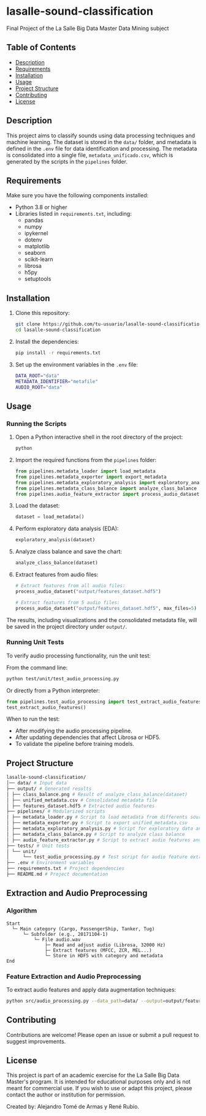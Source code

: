 # lasalle-sound-classification

Final Project of the La Salle Big Data Master Data Mining subject

## Table of Contents

- [Description](#description)
- [Requirements](#requirements)
- [Installation](#installation)
- [Usage](#usage)
- [Project Structure](#project-structure)
- [Contributing](#contributing)
- [License](#license)

## Description

This project aims to classify sounds using data processing techniques and machine learning. The dataset is stored in the `data/` folder, and metadata is defined in the `.env` file for data identification and processing. The metadata is consolidated into a single file, `metadata_unificado.csv`, which is generated by the scripts in the `pipelines` folder.

## Requirements

Make sure you have the following components installed:

- Python 3.8 or higher
- Libraries listed in `requirements.txt`, including:
  - pandas
  - numpy
  - ipykernel
  - dotenv
  - matplotlib
  - seaborn
  - scikit-learn
  - librosa
  - h5py
  - setuptools

## Installation

1. Clone this repository:

   ```bash
   git clone https://github.com/tu-usuario/lasalle-sound-classification.git
   cd lasalle-sound-classification
   ```

2. Install the dependencies:

   ```bash
   pip install -r requirements.txt
   ```

3. Set up the environment variables in the `.env` file:
   ```bash
   DATA_ROOT="data"
   METADATA_IDENTIFIER="metafile"
   AUDIO_ROOT="data"
   ```

## Usage

### Running the Scripts

1. Open a Python interactive shell in the root directory of the project:

   ```bash
   python
   ```

2. Import the required functions from the `pipelines` folder:

   ```python
   from pipelines.metadata_loader import load_metadata
   from pipelines.metadata_exporter import export_metadata
   from pipelines.metadata_exploratory_analysis import exploratory_analysis
   from pipelines.metadata_class_balance import analyze_class_balance
   from pipelines.audio_feature_extractor import process_audio_dataset
   ```

3. Load the dataset:

   ```python
   dataset = load_metadata()
   ```

4. Perform exploratory data analysis (EDA):

   ```python
   exploratory_analysis(dataset)
   ```

5. Analyze class balance and save the chart:

   ```python
   analyze_class_balance(dataset)
   ```

6. Extract features from audio files:

   ```python
   # Extract features from all audio files:
   process_audio_dataset("output/features_dataset.hdf5")

   # Extract features from 5 audio files:
   process_audio_dataset("output/features_dataset.hdf5", max_files=5)
   ```

The results, including visualizations and the consolidated metadata file, will be saved in the project directory under `output/`.

### Running Unit Tests

To verify audio processing functionality, run the unit test:

From the command line:

```bash
python test/unit/test_audio_processing.py
```

Or directly from a Python interpreter:

```python
from pipelines.test_audio_processing import test_extract_audio_features
test_extract_audio_features()
```

When to run the test:

- After modifying the audio processing pipeline.
- After updating dependencies that affect Librosa or HDF5.
- To validate the pipeline before training models.

## Project Structure

```bash
lasalle-sound-classification/
│── data/ # Input data
├── output/ # Generated results
│ ├── class_balance.png # Result of analyze_class_balance(dataset)
│ ├── unified_metadata.csv # Consolidated metadata file
│ ├── features_dataset.hdf5 # Extracted audio features
├── pipelines/ # Modularized scripts
│ ├── metadata_loader.py # Script to load metadata from differents sources
│ ├── metadata_exporter.py # Script to export unified_metadata.csv
│ ├── metadata_exploratory_analysis.py # Script for exploratory data analysis
│ ├── metadata_class_balance.py # Script to analyze class balance
│ ├── audio_feature_extractor.py # Script to extract audio features and save in HDF5
├── tests/ # Unit tests
│ └── unit/
│     └── test_audio_processing.py # Test script for audio feature extraction
├── .env # Environment variables
├── requirements.txt # Project dependencies
├── README.md # Project documentation
```

## Extraction and Audio Preprocessing

### Algorithm

```
Start
  └─ Main category (Cargo, PassengerShip, Tanker, Tug)
      └─ Subfolder (e.g., 20171104-1)
          └─ File audio.wav
              ├─ Read and adjust audio (Librosa, 32000 Hz)
              ├─ Extract features (MFCC, ZCR, MEL...)
              └─ Store in HDF5 with category and metadata
End
```

### Feature Extraction and Audio Preprocessing

To extract audio features and apply data augmentation techniques:

```bash
python src/audio_processing.py --data_path=data/ --output=output/features_dataset.hdf5
```

## Contributing

Contributions are welcome! Please open an issue or submit a pull request to suggest improvements.

## License

This project is part of an academic exercise for the La Salle Big Data Master's program. It is intended for educational purposes only and is not meant for commercial use. If you wish to use or adapt this project, please contact the author or institution for permission.

Created by: Alejandro Tomé de Armas y René Rubio.

